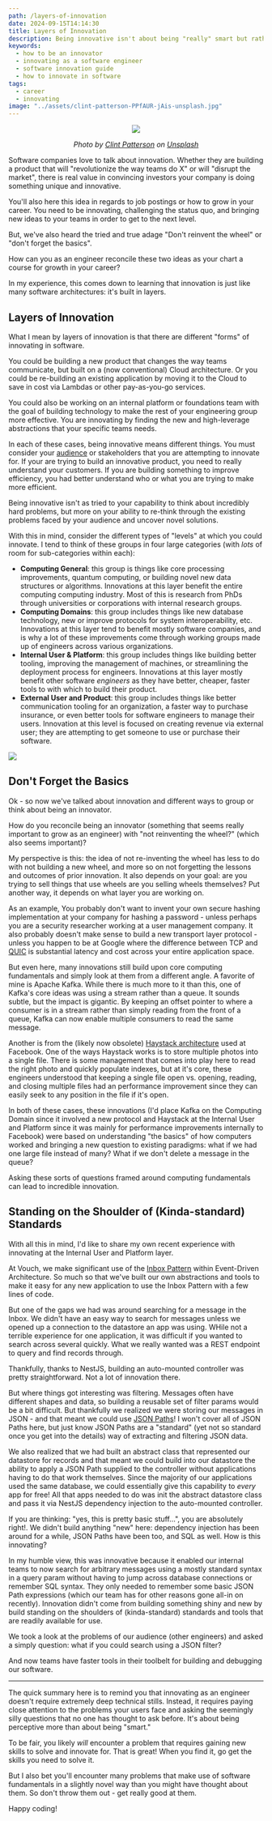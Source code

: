 ```yaml
---
path: /layers-of-innovation
date: 2024-09-15T14:14:30
title: Layers of Innovation
description: Being innovative isn't about being "really" smart but rather really perceptive
keywords:
  - how to be an innovator
  - innovating as a software engineer
  - software innovation guide
  - how to innovate in software
tags:
  - career
  - innovating
image: "../assets/clint-patterson-PPfAUR-jAis-unsplash.jpg" 
---
```


<center>

![](../assets/clint-patterson-PPfAUR-jAis-unsplash.jpg)

<span class="credit">

<i> 
    
Photo by <a href="https://unsplash.com/@cbpsc1?utm_content=creditCopyText&utm_medium=referral&utm_source=unsplash">Clint Patterson</a> on <a href="https://unsplash.com/photos/sliced-cake-on-blue-ceramic-plate-PPfAUR-jAis?utm_content=creditCopyText&utm_medium=referral&utm_source=unsplash">Unsplash</a>

</i>

</span>

</center>

Software companies love to talk about innovation. Whether they are building a product that will "revolutionize the way teams do X" or will "disrupt the market", there is real value in convincing investors your company is doing something unique and innovative.

You'll also here this idea in regards to job postings or how to grow in your career. You need to be innovating, challenging the status quo, and bringing new ideas to your teams in order to get to the next level.

But, we've also heard the tried and true adage "Don't reinvent the wheel" or "don't forget the basics". 

How can you as an engineer reconcile these two ideas as your chart a course for growth in your career? 

In my experience, this comes down to learning that innovation is just like many software architectures: it's built in layers. 

## Layers of Innovation

What I mean by layers of innovation is that there are different "forms" of innovating in software. 

You could be building a new product that changes the way teams communicate, but built on a (now conventional) Cloud architecture. Or you could be re-building an existing application by moving it to the Cloud to save in cost via Lambdas or other pay-as-you-go services.

You could also be working on an internal platform or foundations team with the goal of building technology to make the rest of your engineering group more effective. You are innovating by finding the new and high-leverage abstractions that your specific teams needs.

In each of these cases, being innovative means different things. You must consider your [audience](http://localhost:8000/blog/know-your-audience/) or stakeholders that you are attempting to innovate for. If your are trying to build an innovative product, you need to really understand your customers. If you are building something to improve efficiency, you had better understand who or what you are trying to make more efficient. 

Being innovative isn't as tried to your capability to think about incredibly hard problems, but more on your ability to re-think through the existing problems faced by your audience and uncover novel solutions.

With this in mind, consider the different types of "levels" at which you could innovate. I tend to think of these groups in four large categories (with _lots_ of room for sub-categories within each):

* **Computing General**: this group is things like core processing improvements, quantum computing, or building novel new data structures or algorithms. Innovations at this layer benefit the entire computing computing industry. Most of this is research from PhDs through universities or corporations with internal research groups.
* **Computing Domains**: this group includes things like new database technology, new or improve protocols for system interoperability, etc. Innovations at this layer tend to benefit mostly software companies, and is why a lot of these improvements come through working groups made up of engineers across various organizations.
* **Internal User & Platform**: this group includes things like building better tooling, improving the management of machines, or streamlining the deployment process for engineers. Innovations at this layer mostly benefit other software _engineers_ as they have better, cheaper, faster tools to with which to build their product.
* **External User and Product**: this group includes things like better communication tooling for an organization, a faster way to purchase insurance, or even better tools for software engineers to manage their users. Innovation at this level is focused on creating revenue via external user; they are attempting to get someone to use or purchase their software.

![](../assets/innovation-layers.png)


## Don't Forget the Basics

Ok - so now we've talked about innovation and different ways to group or think about being an innovator.

How do you reconcile being an innovator (something that seems really important to grow as an engineer) with "not reinventing the wheel?" (which also seems important)?

My perspective is this: the idea of not re-inventing the wheel has less to do with not building a new wheel, and more so on not forgetting the lessons and outcomes of prior innovation. It also depends on your goal: are you trying to sell things that use wheels are you selling wheels themselves? Put another way, it depends on what layer you are working on.

As an example, You probably don't want to invent your own secure hashing implementation at your company for hashing a password - unless perhaps you are a security researcher working at a user management company. It also probably doesn't make sense to build a new transport layer protocol - unless you happen to be at Google where the difference between TCP and [QUIC](https://blog.cloudflare.com/the-road-to-quic/) is substantial latency and cost across your entire application space.

But even here, many innovations still build upon core computing fundamentals and simply look at them from a different angle. A favorite of mine is Apache Kafka. While there is much more to it than this, one of Kafka's core ideas was using a stream rather than a queue. It sounds subtle, but the impact is gigantic. By keeping an offset pointer to where a consumer is in a stream rather than simply reading from the front of a queue, Kafka can now enable multiple consumers to read the same message. 

Another is from the (likely now obsolete) [Haystack architecture](https://engineering.fb.com/2009/04/30/core-infra/needle-in-a-haystack-efficient-storage-of-billions-of-photos/) used at Facebook. One of the ways Haystack works is to store multiple photos into a single file. There is some management that comes into play here to read the right photo and quickly populate indexes, but at it's core, these engineers understood that keeping a single file open vs. opening, reading, and closing multiple files had an performance improvement since they can easily seek to any position in the file if it's open. 

In both of these cases, these innovations (I'd place Kafka on the Computing Domain since it involved a new protocol and Haystack at the Internal User and Platform since it was mainly for performance improvements internally to Facebook) were based on understanding "the basics" of how computers worked and bringing a new question to existing paradigms: what if we had one large file instead of many? What if we don't delete a message in the queue? 

Asking these sorts of questions framed around computing fundamentals can lead to incredible innovation.

## Standing on the Shoulder of (Kinda-standard) Standards

With all this in mind, I'd like to share my own recent experience with innovating at the Internal User and Platform layer.

At Vouch, we make significant use of the [Inbox Pattern](https://en.wikipedia.org/wiki/Inbox_and_outbox_pattern) within Event-Driven Architecture. So much so that we've built our own abstractions and tools to make it easy for any new application to use the Inbox Pattern with a few lines of code. 

But one of the gaps we had was around searching for a message in the Inbox. We didn't have an easy way to search for messages unless we opened up a connection to the datastore an app was using. WHile not a terrible experience for one application, it was difficult if you wanted to search across several quickly. What we really wanted was a REST endpoint to query and find records through.

Thankfully, thanks to NestJS, building an auto-mounted controller was pretty straightforward. Not a lot of innovation there.

But where things got interesting was filtering. Messages often have different shapes and data, so building a reusable set of filter params would be a bit difficult. But thankfully we realized we were storing our messages in JSON - and that meant we could use [JSON Paths](https://en.wikipedia.org/wiki/JSONPath)! I won't cover all of JSON Paths here, but just know JSON Paths are a "standard" (yet not so standard once you get into the details) way of extracting and filtering JSON data.

We also realized that we had built an abstract class that represented our datastore for records and that meant we could build into our datastore the ability to apply a JSON Path supplied to the controller without applications having to do that work themselves. Since the majority of our applications used the same database, we could essentially give this capability to _every_ app for free! All that apps needed to do was init the abstract datastore class and pass it via NestJS dependency injection to the auto-mounted controller.

If you are thinking: "yes, this is pretty basic stuff...", you are absolutely right!. We didn't build anything "new" here: dependency injection has been around for a while, JSON Paths have been too, and SQL as well. How is this innovating?

In my humble view, this was innovative because it enabled our internal teams to now search for arbitrary messages using a mostly standard syntax in a query param without having to jump across database connections or remember SQL syntax. They only needed to remember some basic JSON Path expressions (which our team has for other reasons gone all-in on recently). Innovation didn't come from building something shiny and new by build standing on the shoulders of (kinda-standard) standards and tools that are readily available for use.

We took a look at the problems of our audience (other engineers) and asked a simply question: what if you could search using a JSON filter?

And now teams have faster tools in their toolbelt for building and debugging our software.

---

The quick summary here is to remind you that innovating as an engineer doesn't require extremely deep technical stills. Instead, it requires paying close attention to the problems your users face and asking the seemingly silly questions that no one has thought to ask before. It's about being perceptive more than about being "smart."

To be fair, you likely _will_ encounter a problem that requires gaining new skills to solve and innovate for. That is great! When you find it, go get the skills you need to solve it.

But I also bet you'll encounter many problems that make use of software fundamentals in a slightly novel way than you might have thought about them. So don't throw them out - get really good at them.

Happy coding!
